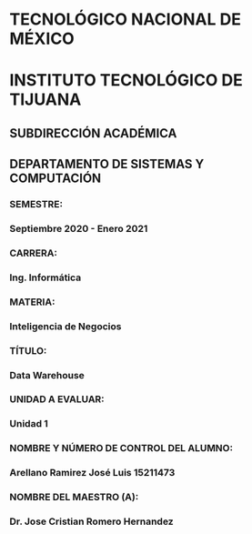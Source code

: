 # TECNOLÓGICO​ ​NACIONAL​ ​DE​ ​MÉXICO
# INSTITUTO TECNOLÓGICO DE TIJUANA

## SUBDIRECCIÓN ACADÉMICA
## DEPARTAMENTO DE SISTEMAS Y COMPUTACIÓN

### SEMESTRE: 
### Septiembre 2020 - Enero 2021

### CARRERA: 
### Ing. Informática

### MATERIA:
### Inteligencia de Negocios

### TÍTULO:​ ​
### Data Warehouse

### UNIDAD​ ​A​ ​EVALUAR:​
### ​Unidad​ ​1

### NOMBRE Y NÚMERO DE CONTROL DEL ALUMNO:
### Arellano Ramirez José Luis      15211473

### NOMBRE DEL MAESTRO (A):
### Dr. Jose Cristian Romero Hernandez

